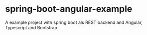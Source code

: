 # spring-boot-angular-example
A example project with spring boot als REST backend and Angular, Typescript and Bootstrap

